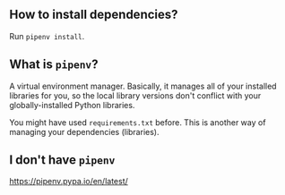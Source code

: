 ## How to install dependencies?

Run `pipenv install`.

## What is `pipenv`?

A virtual environment manager. Basically, it manages all of your installed libraries for you, so the local library versions don't conflict with your globally-installed Python libraries.

You might have used `requirements.txt` before. This is another way of managing your dependencies (libraries).

## I don't have `pipenv`

https://pipenv.pypa.io/en/latest/
